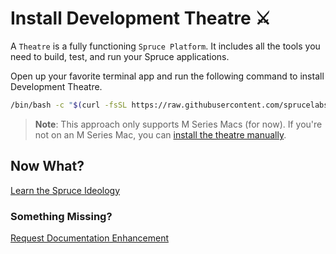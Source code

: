 # Install Development Theatre ⚔️

A `Theatre` is a fully functioning `Spruce Platform`. It includes all the tools you need to build, test, and run your Spruce applications.

Open up your favorite terminal app and run the following command to install Development Theatre.

```bash
/bin/bash -c "$(curl -fsSL https://raw.githubusercontent.com/sprucelabsai-community/theatre-monorepo/master/support/install.sh)"
```
> **Note**: This approach only supports M Series Macs (for now). If you're not on an M Series Mac, you can [install the theatre manually](../manual-install).

## Now What?

<div class="grid-buttons">
    <a class="btn" href="{{ '/ideology/' | url }}">Learn the Spruce Ideology</a>
</div>

### Something Missing?

<div class="grid-buttons">
    <a class="btn" href="https://forms.gle/2ZMtwUxg1egV8sHT8">Request Documentation Enhancement</a>
</div>

